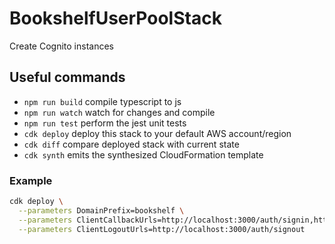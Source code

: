 # BookshelfUserPoolStack

Create Cognito instances

## Useful commands

* `npm run build`   compile typescript to js
* `npm run watch`   watch for changes and compile
* `npm run test`    perform the jest unit tests
* `cdk deploy`      deploy this stack to your default AWS account/region
* `cdk diff`        compare deployed stack with current state
* `cdk synth`       emits the synthesized CloudFormation template

### Example

```bash
cdk deploy \
  --parameters DomainPrefix=bookshelf \
  --parameters ClientCallbackUrls=http://localhost:3000/auth/signin,http://localhost:3000/auth/signup \
  --parameters ClientLogoutUrls=http://localhost:3000/auth/signout
```